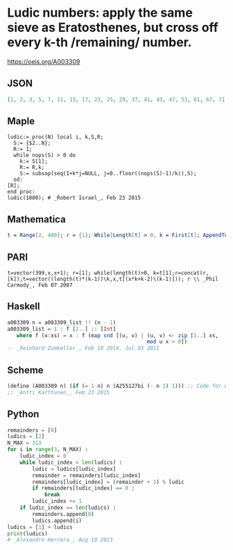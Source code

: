 # Ludic numbers: apply the same sieve as Eratosthenes, but cross off every k\-th /remaining/ number\.
https://oeis.org/A003309
## JSON
```JSON
[1, 2, 3, 5, 7, 11, 13, 17, 23, 25, 29, 37, 41, 43, 47, 53, 61, 67, 71, 77, 83, 89, 91, 97, 107, 115, 119, 121, 127, 131, 143, 149, 157, 161, 173, 175, 179, 181, 193, 209, 211, 221, 223, 227, 233, 235, 239, 247, 257, 265, 277, 283, 287, 301, 307, 313]
```
## Maple
```Maple
ludic:= proc(N) local i, k,S,R;
  S:= {$2..N};
  R:= 1;
  while nops(S) > 0 do
    k:= S[1];
    R:= R,k;
    S:= subsop(seq(1+k*j=NULL, j=0..floor((nops(S)-1)/k)),S);
  od:
[R];
end proc:
ludic(1000); # _Robert Israel_, Feb 23 2015
```
## Mathematica
```Mathematica
t = Range[2, 400]; r = {1}; While[Length[t] > 0, k = First[t]; AppendTo[r, k]; t = Drop[t, {1, -1, k}];]; r (* _Ray Chandler_, Dec 02 2004 *)
```
## PARI
```PARI
t=vector(399,x,x+1); r=[1]; while(length(t)>0, k=t[1];r=concat(r,[k]);t=vector((length(t)*(k-1))\k,x,t[(x*k+k-2)\(k-1)])); r \\ _Phil Carmody_, Feb 07 2007
```
## Haskell
```Haskell
a003309 n = a003309_list !! (n - 1)
a003309_list = 1 : f [2..] :: [Int]
   where f (x:xs) = x : f (map snd [(u, v) | (u, v) <- zip [1..] xs,
                                             mod u x > 0])
-- _Reinhard Zumkeller_, Feb 10 2014, Jul 03 2011
```
## Scheme
```Scheme
(define (A003309 n) (if (= 1 n) n (A255127bi (- n 1) 1))) ;; Code for A255127bi given in A255127.
;; _Antti Karttunen_, Feb 23 2015
```
## Python
```Python
remainders = [0]
ludics = [2]
N_MAX = 313
for i in range(3, N_MAX) :
    ludic_index = 0
    while ludic_index < len(ludics) :
        ludic = ludics[ludic_index]
        remainder = remainders[ludic_index]
        remainders[ludic_index] = (remainder + 1) % ludic
        if remainders[ludic_index] == 0 :
            break
        ludic_index += 1
    if ludic_index == len(ludics) :
        remainders.append(0)
        ludics.append(i)
ludics = [1] + ludics
print(ludics)
# _Alexandre Herrera_, Aug 10 2023
```
